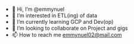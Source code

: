 - 👋 Hi, I’m @emmynuel
- 👀 I’m interested in ETL(ing) of data
- 🌱 I’m currently learning GCP and Dev(op)
- 💞️ I’m looking to collaborate on Project and gigs
- 📫 How to reach me emmynuel02@mail.com

<!---
emmynuel/emmynuel is a ✨ special ✨ repository because its `README.md` (this file) appears on your GitHub profile.
You can click the Preview link to take a look at your changes.
--->
